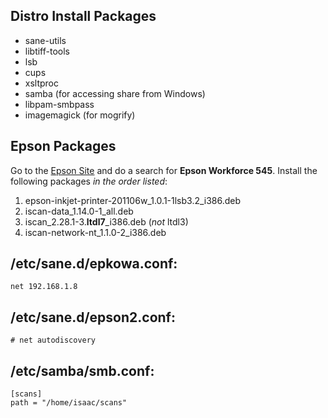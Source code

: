 Distro Install Packages
----------------
- sane-utils
- libtiff-tools
- lsb
- cups
- xsltproc
- samba (for accessing share from Windows)
- libpam-smbpass
- imagemagick (for mogrify)

Epson Packages
--------------
Go to the [Epson Site](http://download.ebz.epson.net/dsc/search/01/search/?OSC=LX)
and do a search for **Epson Workforce 545**. Install the following packages *in
the order listed*:

1. epson-inkjet-printer-201106w_1.0.1-1lsb3.2_i386.deb
2. iscan-data_1.14.0-1_all.deb
3. iscan_2.28.1-3.**ltdl7**_i386.deb (*not* ltdl3)
4. iscan-network-nt_1.1.0-2_i386.deb

/etc/sane.d/epkowa.conf:
---------------------------------------------
```
net 192.168.1.8
```

/etc/sane.d/epson2.conf:
-------------------------------------------------------
```
# net autodiscovery
```

/etc/samba/smb.conf:
----------------------------
```
[scans]
path = "/home/isaac/scans"
```
